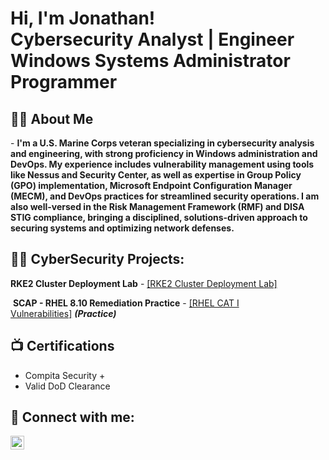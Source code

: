<h1>Hi, I'm Jonathan! <br/>Cybersecurity Analyst | Engineer</a> <br />
</a>Windows Systems Administrator<br />
</a>Programmer<br />

<h2>👨‍💻 About Me</h2>
- <b>I'm a U.S. Marine Corps veteran specializing in cybersecurity analysis and engineering, with strong proficiency in Windows administration and DevOps. My experience includes vulnerability management using tools like Nessus and Security Center, as well as expertise in Group Policy (GPO) implementation, Microsoft Endpoint Configuration Manager (MECM), and DevOps practices for streamlined security operations. I am also well-versed in the Risk Management Framework (RMF) and DISA STIG compliance, bringing a disciplined, solutions-driven approach to securing systems and optimizing network defenses. </b>
  

<h2>👨‍💻 CyberSecurity Projects:</h2>

**RKE2 Cluster Deployment Lab** - [[RKE2 Cluster Deployment Lab]](https://github.com/FXVIII/projects/tree/25213aeca404da3f5e49d4a804490d092342a765/project_1)

 **SCAP - RHEL 8.10 Remediation Practice** - [[RHEL CAT I Vulnerabilities]](https://github.com/FXVIII/projects/tree/25213aeca404da3f5e49d4a804490d092342a765/SCAP%20-%20RHEL%208.10%20Remedation%20Practice) ***(Practice)***

<h2>📺 Certifications</h2>

- Compita Security +
- Valid DoD Clearance

<h2> 🤳 Connect with me:</h2>

[<img align="left" alt="JoshMadakor | LinkedIn" width="22px" src="https://cdn.jsdelivr.net/npm/simple-icons@v3/icons/linkedin.svg" />][linkedin]


[linkedin]: https://www.linkedin.com/in/jonathan-kat-a04940190/


